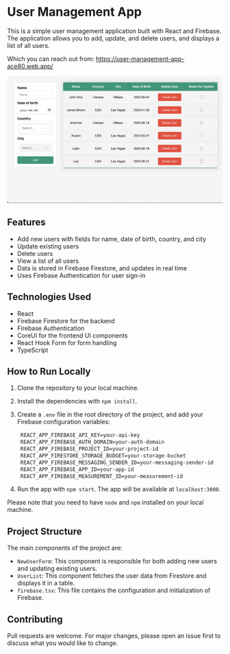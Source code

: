 # User Management App

This is a simple user management application built with React and Firebase. The application allows you to add, update, and delete users, and displays a list of all users.

Which you can reach out from: https://user-management-app-ace80.web.app/

<img src="./image-5.png" alt="Your image description" width="700"/>


## Features

- Add new users with fields for name, date of birth, country, and city
- Update existing users
- Delete users
- View a list of all users
- Data is stored in Firebase Firestore, and updates in real time
- Uses Firebase Authentication for user sign-in

## Technologies Used

- React
- Firebase Firestore for the backend
- Firebase Authentication
- CoreUI for the frontend UI components
- React Hook Form for form handling
- TypeScript

## How to Run Locally

1. Clone the repository to your local machine.
2. Install the dependencies with `npm install`.
3. Create a `.env` file in the root directory of the project, and add your Firebase configuration variables:

        REACT_APP_FIREBASE_API_KEY=your-api-key
        REACT_APP_FIREBASE_AUTH_DOMAIN=your-auth-domain
        REACT_APP_FIREBASE_PROJECT_ID=your-project-id
        REACT_APP_FIRESTORE_STORAGE_BUDGET=your-storage-bucket
        REACT_APP_FIREBASE_MESSAGING_SENDER_ID=your-messaging-sender-id
        REACT_APP_FIREBASE_APP_ID=your-app-id
        REACT_APP_FIREBASE_MEASUREMENT_ID=your-measurement-id

4. Run the app with `npm start`. The app will be available at `localhost:3000`.

Please note that you need to have `node` and `npm` installed on your local machine.

## Project Structure

The main components of the project are:

- `NewUserForm`: This component is responsible for both adding new users and updating existing users.
- `UserList`: This component fetches the user data from Firestore and displays it in a table.
- `firebase.tsx`: This file contains the configuration and initialization of Firebase.

## Contributing

Pull requests are welcome. For major changes, please open an issue first to discuss what you would like to change.
